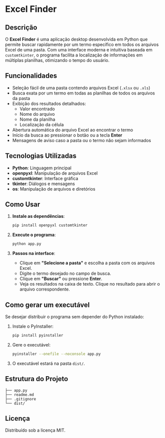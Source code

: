 # Excel Finder

## Descrição

O **Excel Finder** é uma aplicação desktop desenvolvida em Python que permite buscar rapidamente por um termo específico em todos os arquivos Excel de uma pasta. Com uma interface moderna e intuitiva baseada em `customtkinter`, o programa facilita a localização de informações em múltiplas planilhas, otimizando o tempo do usuário.

## Funcionalidades

- Seleção fácil de uma pasta contendo arquivos Excel (`.xlsx` ou `.xls`)
- Busca exata por um termo em todas as planilhas de todos os arquivos da pasta
- Exibição dos resultados detalhados:
  - Valor encontrado
  - Nome do arquivo
  - Nome da planilha
  - Localização da célula
- Abertura automática do arquivo Excel ao encontrar o termo
- Início da busca ao pressionar o botão ou a tecla **Enter**
- Mensagens de aviso caso a pasta ou o termo não sejam informados

## Tecnologias Utilizadas

- **Python**: Linguagem principal
- **openpyxl**: Manipulação de arquivos Excel
- **customtkinter**: Interface gráfica
- **tkinter**: Diálogos e mensagens
- **os**: Manipulação de arquivos e diretórios

## Como Usar

1. **Instale as dependências**:
   ```bash
   pip install openpyxl customtkinter
   ```

2. **Execute o programa**:
   ```bash
   python app.py
   ```

3. **Passos na interface**:
   - Clique em **"Selecione a pasta"** e escolha a pasta com os arquivos Excel.
   - Digite o termo desejado no campo de busca.
   - Clique em **"Buscar"** ou pressione **Enter**.
   - Veja os resultados na caixa de texto. Clique no resultado para abrir o arquivo correspondente.

## Como gerar um executável

Se desejar distribuir o programa sem depender do Python instalado:

1. Instale o PyInstaller:
   ```bash
   pip install pyinstaller
   ```
2. Gere o executável:
   ```bash
   pyinstaller --onefile --noconsole app.py
   ```
3. O executável estará na pasta `dist/`.

## Estrutura do Projeto

```
├── app.py
├── readme.md
├── .gitignore
└── dist/
```

## Licença

Distribuído sob a licença MIT.